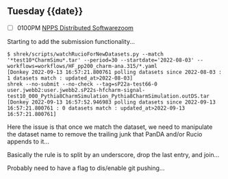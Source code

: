 ## Tuesday {{date}}

- [ ] 0100PM [NPPS Distributed Software](https://docs.google.com/document/d/1L8DAzhCwpVoRM_WptpZFKqJev4-odk4xDl5rDK6JMYs/edit#heading=h.d6jxgv7ina59)[zoom](https://bnl.zoomgov.com/j/16157150845?pwd=NXNqTi9ZWEFBKzYwRXQ5U3NXU1dBZz09)

Starting to add the submission functionality...

```
$ shrek/scripts/watchRucioForNewDatasets.py --match '*test10*CharmSimu*.tar' --period=30 --startdate='2022-08-03' --workflows=workflows/HF_pp200_charm-ana.315/*.yaml 
[Donkey 2022-09-13 16:57:21.800761 polling datasets since 2022-08-03 : 1 datasets match : updated_at>2022-08-03]
shrek --no-submit --no-check --tag=sP22a-test66-0 user.jwebb2:user.jwebb2.sP22s-hfcharm-signal-test10_000_Pythia8CharmSimulation_Pythia8CharmSimulation.outDS.tar
[Donkey 2022-09-13 16:57:52.946983 polling datasets since 2022-09-13 16:57:21.800761 : 0 datasets match : updated_at>2022-09-13 16:57:21.800761]
```

Here the issue is that once we match the dataset, we need to manipulate the dataset name to remove the trailing junk that PanDA and/or Rucio appends to it...

Basically the rule is to split by an underscore, drop the last entry, and join...

Probably need to have a flag to dis/enable git pushing...